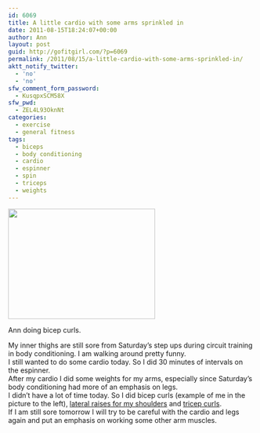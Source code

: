 ```yaml
---
id: 6069
title: A little cardio with some arms sprinkled in
date: 2011-08-15T18:24:07+00:00
author: Ann
layout: post
guid: http://gofitgirl.com/?p=6069
permalink: /2011/08/15/a-little-cardio-with-some-arms-sprinkled-in/
aktt_notify_twitter:
  - 'no'
  - 'no'
sfw_comment_form_password:
  - KusqpxSCM58X
sfw_pwd:
  - ZEL4L93OknNt
categories:
  - exercise
  - general fitness
tags:
  - biceps
  - body conditioning
  - cardio
  - espinner
  - spin
  - triceps
  - weights
---
```

<div id="attachment_6076" style="width: 310px" class="wp-caption alignleft">
  <a href="http://gofitgirl.com/blog/wp-content/uploads/2011/08/photo-1_31.jpg"><img class="size-medium wp-image-6076" title="photo 1_3" src="http://gofitgirl.com/blog/wp-content/uploads/2011/08/photo-1_31-300x225.jpg" alt="" width="300" height="225" /></a>
  
  <p class="wp-caption-text">
    Ann doing bicep curls.
  </p>
</div>

  
My inner thighs are still sore from Saturday&#8217;s step ups during circuit training in body conditioning. I am walking around pretty funny.  
I still wanted to do some cardio today. So I did 30 minutes of intervals on the espinner.  
After my cardio I did some weights for my arms, especially since Saturday&#8217;s body conditioning had more of an emphasis on legs.  
I didn&#8217;t have a lot of time today. So I did bicep curls (example of me in the picture to the left), [lateral raises for my shoulders](http://exercise.about.com/od/exerciseworkouts/ss/shoulderexercis_2.htm) and [tricep curls](http://www.abc-of-fitness.com/training-with-free-weights/triceps-curl.asp).  
If I am still sore tomorrow I will try to be careful with the cardio and legs again and put an emphasis on working some other arm muscles.